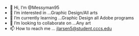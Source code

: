 - 👋 Hi, I’m @Messyman95
- 👀 I’m interested in ...Graphic Design/All arts
- 🌱 I’m currently learning ...Graphic Design all Adobe programs
- 💞️ I’m looking to collaborate on ...Any art
- 📫 How to reach me ... jlarsen5@student.cccs.edu

<!---
Messyman95/Messyman95 is a ✨ special ✨ repository because its `README.md` (this file) appears on your GitHub profile.
You can click the Preview link to take a look at your changes.
--->
